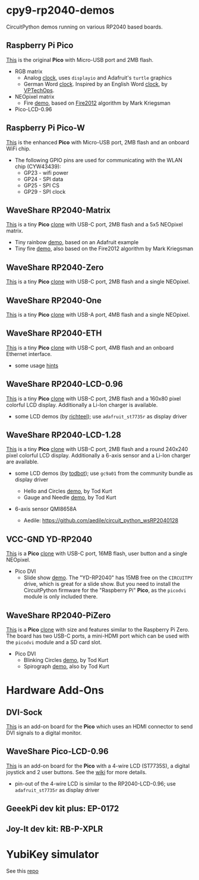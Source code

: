 # cpy9-rp2040-demos
CircuitPython demos running on various RP2040 based boards.

## Raspberry Pi Pico
[This](media/Raspberry-Pi-Pico-H-details-7.jpg) is the original **Pico** with Micro-USB port and 2MB flash.

- RGB matrix
  - Analog [clock](rgb-matrix/clocks/analog.py), uses `displayio` and Adafruit's `turtle` graphics
  - German Word [clock](rgb-matrix/clocks/word-de.py). Inspired by an English Word [clock](rgb-matrix/clocks/word-en.py), by [VPTechOps](https://adafruit-playground.com/u/VPTechOps/pages/rgb-matrix-word-clocks). 
- NEOpixel matrix
  - Fire [demo](neopixel/fire/fire12.py), based on [Fire2012](https://blog.kriegsman.org/2014/04/04/fire2012-an-open-source-fire-simulation-for-arduino-and-leds/) algorithm by Mark Kriegsman
- Pico-LCD-0.96

## Raspberry Pi Pico-W
[This](media/Raspberry-Pi-Pico-W-details-17.jpg) is the enhanced **Pico** with Micro-USB port, 2MB flash and an onboard WiFi chip.

- The following GPIO pins are used for communicating with the WLAN chip (CYW43439):
  - GP23 - wifi power
  - GP24 - SPI data
  - GP25 - SPI CS
  - GP29 - SPI clock

## WaveShare RP2040-Matrix
[This](media/RP2040-Matrix-details-9.jpg) is a tiny **Pico** [clone](http://www.waveshare.com/wiki/RP2040-Matrix) with USB-C port, 2MB flash and a 5x5 NEOpixel matrix.

- Tiny rainbow [demo](neopixel/rainbow/rainbow7.py), based on an Adafruit example
- Tiny fire [demo](neopixel/fire/fire8.py), also based on the Fire2012 algorithm by Mark Kriegsman

## WaveShare RP2040-Zero
[This](media/RP2040-Zero-details-7.jpg) is a tiny **Pico** [clone](http://www.waveshare.com/wiki/RP2040-Zero) with USB-C port, 2MB flash and a single NEOpixel.

## WaveShare RP2040-One
[This](media/RP2040-One-details-9.jpg) is a tiny **Pico** [clone](http://www.waveshare.com/wiki/RP2040-One) with USB-A port, 4MB flash and a single NEOpixel.

## WaveShare RP2040-ETH
[This](media/RP2040-ETH-details-inter.jpg) is a tiny **Pico** [clone](http://www.waveshare.com/wiki/RP2040-ETH) with USB-C port, 4MB flash and an onboard Ethernet interface.

- some usage [hints](microPython/RP2040-ETH.md)

## WaveShare RP2040-LCD-0.96
[This](media/RP2040-LCD-0.96-details-7.jpg) is a tiny **Pico** [clone](http://www.waveshare.com/wiki/RP2040-LCD-0.96) with USB-C port, 2MB flash and a 160x80 pixel colorful LCD display. Additionally a Li-Ion charger is available.

- some LCD demos (by [richteel](https://github.com/richteel/Waveshare-RP2040-LCD-0.96)); use `adafruit_st7735r` as display driver

## WaveShare RP2040-LCD-1.28
[This](media/RP2040-LCD-1.28_Spec01.jpg) is a tiny **Pico** [clone](https://www.waveshare.com/wiki/RP2040-LCD-1.28) with USB-C port, 2MB flash and a round 240x240 pixel colorful LCD display. Additionally a 6-axis sensor and a Li-Ion charger are available.

- some LCD demos (by [todbot](https://github.com/todbot/CircuitPython_GC9A01_demo)); use `gc9a01` from the community bundle as display driver
  - Hello and Circles [demo](lcd-1,28/todbot/gc9a01_hellocircles.py), by Tod Kurt
  - Gauge and Needle [demo](lcd-1,28/todbot/gc9a01_gauge_knob.py), by Tod Kurt

- 6-axis sensor QMI8658A
  - Aedile: https://github.com/aedile/circuit_python_wsRP2040128

## VCC-GND YD-RP2040
[This](media/YD-2040-PIN.png) is a **Pico** [clone](https://sites.google.com/view/raspberrypibuenosaires/yd-rp2040-16mb) with USB-C port, 16MB flash, user button and a single NEOpixel.

- Pico DVI
  - Slide show [demo](pico-dvi/dvi-sock/slide-show.py). The "YD-RP2040" has 15MB free on the `CIRCUITPY` drive, which is great for a slide show. But you need to install the CircuitPython firmware for the "Raspberry Pi" **Pico**, as the `picodvi` module is only included there.

## WaveShare RP2040-PiZero
[This](media/RP2040-PiZero-Schematic.pdf) is a **Pico** [clone](http://www.waveshare.com/wiki/RP2040-PiZero) with size and features similar to the Raspberry Pi Zero. The board has two USB-C ports, a mini-HDMI port which can be used with the `picodvi` module and a SD card slot.

- Pico DVI
  - Blinking Circles [demo](pico-dvi/pi-zero/plusses.py), by Tod Kurt
  - Spirograph [demo](pico-dvi/pi-zero/spiro.py), also by Tod Kurt

# Hardware Add-Ons

## DVI-Sock
[This](media/DVISockfrRaspberryPiPico-130853.jpg) is an add-on board for the **Pico** which uses an HDMI connector to send DVI signals to a digital monitor.

## WaveShare Pico-LCD-0.96
[This](media/Pico-LCD-0.96-details-inter.jpg) is an add-on board for the **Pico** with a 4-wire LCD (ST7735S), a digital joystick and 2 user buttons. See the [wiki](https://www.waveshare.com/wiki/Pico-LCD-0.96) for more details.

- pin-out of the 4-wire LCD is similar to the RP2040-LCD-0.96; use `adafruit_st7735r` as display driver

## GeeekPi dev kit plus: EP-0172

## Joy-It dev kit: RB-P-XPLR

# YubiKey simulator
See this [repo](https://github.com/pagong/cpy9-rp2040-yksim)


